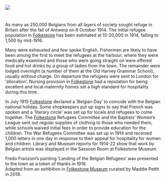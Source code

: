 <a href="https://juncture-digital.org"><img src="https://juncture-digital.org/images/ve-button.png"/></a>
<param author="Maddie Pettit" banner="https://stor.artstor.org/stor/f3590125-3b05-42a0-b365-e33a8735353c" layout="vtl" title="Belgian WW1 Refugees" ve-config/>
<param center="Q375314" ve-map zoom="10"/>
<param eid="Q12892" ve-entity/>

#

As many as 250,000 Belgians from all layers of society sought refuge in Britain after the fall of Antwerp on 6 October 1914. The initial refugee population in [Folkestone](/20c/20c-folkestone-ww1) has been estimated at 15-20,000 in 1914, falling to 1,500 by mid-1916.
<param ve-image-v2 manifest="https://iiif.juncture-digital.org/gh:kent-map/images/20c/arrivalofbelgiansFMuseum.jpg/manifest.json">

Many were exhausted and few spoke English. Fishermen are likely to have been among the first to meet the refugees at the harbour, where they were medically examined and those who were going straight on were offered food and hot drinks by a group of ladies from the town. The remainder were lodged overnight (a number of them at the Old Harvey Grammar School), usually without charge. On departure the refugees were sent to London for ‘allocation’.  Nursing provision in [Folkestone](/20c/20c-folkestone-ww1)  had a reputation for being excellent and local maternity homes set a high standard for hospitality during this time. 
<param ve-image-v2 manifest="https://iiif.juncture-digital.org/gh:kent-map/images/20c/arrivalofbelgiansFMuseum.jpg/manifest.json">
<param ve-map="Q7738972"/>

In July 1915 [Folkestone](/20c/20c-folkestone-ww1)  declared a ‘Belgian Day’ to coincide with the Belgian national holiday. Some shopkeepers put up signs to say that French was spoken and a ‘literary circle’ was set up for locals and refugees to come together. The [Folkestone](/20c/20c-folkestone-ww1)  Refugees Committee and the Baptists’ Women’s League sent out regular supplies of clothing to those who needed them, while schools waived initial fees in order to provide education for the children. The War Refugees Committee was set up in 1914 and received 1,000 letters in one day in response to their appeal for hospitality for women and children. Library and Museum reports for 1914-22 show that work by Belgian artists was displayed in the Sassoon Room at Folkestone Museum.

Fredo Franzoni’s painting ‘Landing of the Belgian Refugees’ was presented to the town as a token of thanks in 1916.   
Adapted from an exhibition in [Folkestone Museum](https://folkestonemuseum.co.uk/) curated by Maddie Pettit in 2018.   
